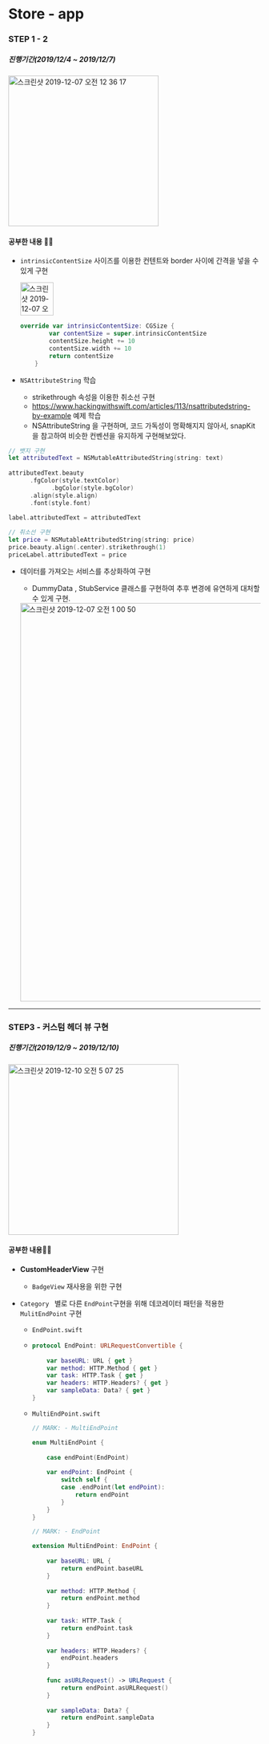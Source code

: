 # Store - app



### STEP 1 - 2  

##### 진행기간(2019/12/4 ~ 2019/12/7)

<img width="300" alt="스크린샷 2019-12-07 오전 12 36 17" src="https://user-images.githubusercontent.com/39197978/70334875-96ee3080-1889-11ea-8843-86225abf59df.png">



#### 공부한 내용 👨‍💻

- `intrinsicContentSize` 사이즈를 이용한 컨텐트와 border 사이에 간격을 넣을 수 있게 구현

  <img width="66" alt="스크린샷 2019-12-07 오전 1 04 27" src="https://user-images.githubusercontent.com/39197978/70336966-86d85000-188d-11ea-9f2c-50145c427738.png">

  ```swift
  override var intrinsicContentSize: CGSize {
          var contentSize = super.intrinsicContentSize
          contentSize.height += 10
          contentSize.width += 10
          return contentSize
      }
  ```

  

- `NSAttributeString` 학습
  - strikethrough 속성을 이용한 취소선 구현
  - https://www.hackingwithswift.com/articles/113/nsattributedstring-by-example 예제 학습
  -  NSAttributeString 을 구현하며, 코드 가독성이 명확해지지 않아서, snapKit을 참고하여 비슷한 컨벤션을 유지하게 구현해보았다.

```swift
// 뱃지 구현
let attributedText = NSMutableAttributedString(string: text)
  
attributedText.beauty
      .fgColor(style.textColor)
			.bgColor(style.bgColor)
      .align(style.align)
      .font(style.font)
  
label.attributedText = attributedText

// 취소선 구현
let price = NSMutableAttributedString(string: price)
price.beauty.align(.center).strikethrough(1)
priceLabel.attributedText = price
```



- 데이터를 가져오는 서비스를 추상화하여 구현

  - DummyData , StubService 클래스를 구현하여 추후 변경에 유연하게 대처할 수 있게 구현.

  <img width="794" alt="스크린샷 2019-12-07 오전 1 00 50" src="https://user-images.githubusercontent.com/39197978/70336733-06195400-188d-11ea-9ada-524de9b9d597.png">



---

### STEP3 - 커스텀 헤더 뷰 구현

##### 진행기간(2019/12/9 ~ 2019/12/10)

<img width="340" alt="스크린샷 2019-12-10 오전 5 07 25" src="https://user-images.githubusercontent.com/39197978/70468777-0aeb3b80-1b0b-11ea-8cec-cc28fc1d39a2.png">



#### 공부한 내용👨‍💻

- **CustomHeaderView** 구현

  - `BadgeView` 재사용을 위한 구현

  

- `Category ` 별로 다른 `EndPoint`구현을 위해 데코레이터 패턴을 적용한 ` MulitEndPoint` 구현

  - `EndPoint.swift`

  - ```swift
    protocol EndPoint: URLRequestConvertible {
        
        var baseURL: URL { get }
        var method: HTTP.Method { get }
        var task: HTTP.Task { get }
        var headers: HTTP.Headers? { get }
        var sampleData: Data? { get }
    }
    
    ```

  - `MultiEndPoint.swift`

    ```swift
    // MARK: - MultiEndPoint
    
    enum MultiEndPoint {
        
        case endPoint(EndPoint)
        
        var endPoint: EndPoint {
            switch self {
            case .endPoint(let endPoint):
                return endPoint
            }
        }
    }
    
    // MARK: - EndPoint
    
    extension MultiEndPoint: EndPoint {
        
        var baseURL: URL {
            return endPoint.baseURL
        }
        
        var method: HTTP.Method {
            return endPoint.method
        }
        
        var task: HTTP.Task {
            return endPoint.task
        }
        
        var headers: HTTP.Headers? {
            endPoint.headers
        }
        
        func asURLRequest() -> URLRequest {
            return endPoint.asURLRequest()
        }
        
        var sampleData: Data? {
            return endPoint.sampleData
        }
    }
    ```

    